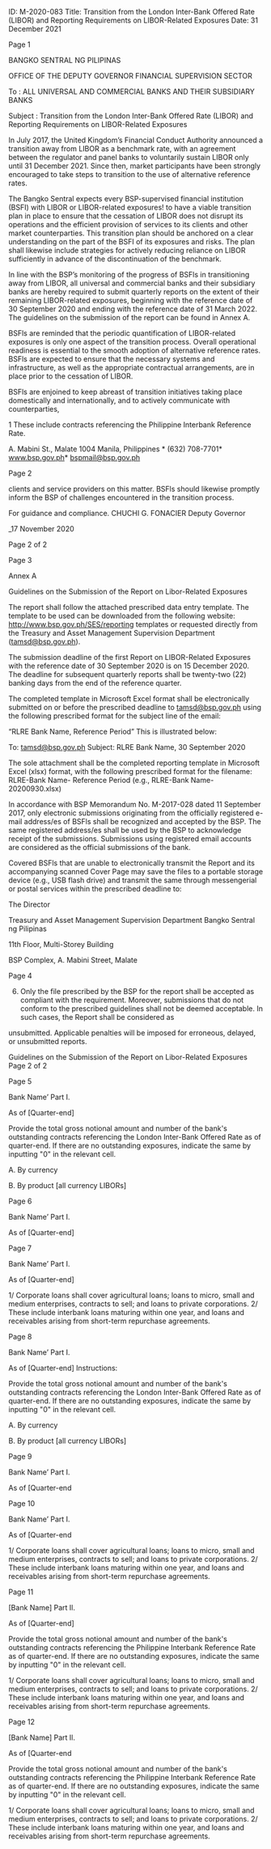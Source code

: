ID: M-2020-083
Title: Transition from the London Inter-Bank Offered Rate (LIBOR) and Reporting Requirements on LIBOR-Related Exposures
Date: 31 December 2021

Page 1

BANGKO SENTRAL NG PILIPINAS

OFFICE OF THE DEPUTY GOVERNOR FINANCIAL SUPERVISION SECTOR

To : ALL UNIVERSAL AND COMMERCIAL BANKS AND THEIR SUBSIDIARY BANKS

Subject : Transition from the London Inter-Bank Offered Rate (LIBOR) and Reporting Requirements on LIBOR-Related Exposures

In July 2017, the United Kingdom’s Financial Conduct Authority announced a transition away from LIBOR as a benchmark rate, with an agreement between the regulator and panel banks to voluntarily sustain LIBOR only until 31 December 2021. Since then, market participants have been strongly encouraged to take steps to transition to the use of alternative reference rates.

The Bangko Sentral expects every BSP-supervised financial institution (BSFI) with LIBOR or LIBOR-related exposures! to have a viable transition plan in place to ensure that the cessation of LIBOR does not disrupt its operations and the efficient provision of services to its clients and other market counterparties. This transition plan should be anchored on a clear understanding on the part of the BSFI of its exposures and risks. The plan shall likewise include strategies for actively reducing reliance on LIBOR sufficiently in advance of the discontinuation of the benchmark.

In line with the BSP’s monitoring of the progress of BSFls in transitioning away from LIBOR, all universal and commercial banks and their subsidiary banks are hereby required to submit quarterly reports on the extent of their remaining LIBOR-related exposures, beginning with the reference date of 30 September 2020 and ending with the reference date of 31 March 2022. The guidelines on the submission of the report can be found in Annex A.

BSFls are reminded that the periodic quantification of LIBOR-related exposures is only one aspect of the transition process. Overall operational readiness is essential to the smooth adoption of alternative reference rates. BSFls are expected to ensure that the necessary systems and infrastructure, as well as the appropriate contractual arrangements, are in place prior to the cessation of LIBOR.

BSFls are enjoined to keep abreast of transition initiatives taking place domestically and internationally, and to actively communicate with counterparties,

1 These include contracts referencing the Philippine Interbank Reference Rate.

A. Mabini St., Malate 1004 Manila, Philippines * (632) 708-7701* www.bsp.gov.ph* bspmail@bsp.gov.ph

Page 2

clients and service providers on this matter. BSFls should likewise promptly inform the BSP of challenges encountered in the transition process.

For guidance and compliance. CHUCHI G. FONACIER Deputy Governor

_17 November 2020

Page 2 of 2

Page 3

Annex A

Guidelines on the Submission of the Report on Libor-Related Exposures

The report shall follow the attached prescribed data entry template. The template to be used can be downloaded from the following website: http://www.bsp.gov.ph/SES/reporting templates or requested directly from the Treasury and Asset Management Supervision Department (tamsd@bsp.gov.ph).

The submission deadline of the first Report on LIBOR-Related Exposures with the reference date of 30 September 2020 is on 15 December 2020. The deadline for subsequent quarterly reports shall be twenty-two (22) banking days from the end of the reference quarter.

The completed template in Microsoft Excel format shall be electronically submitted on or before the prescribed deadline to tamsd@bsp.gov.ph using the following prescribed format for the subject line of the email:

“RLRE Bank Name, Reference Period” This is illustrated below:

To: tamsd@bsp.gov.ph Subject: RLRE Bank Name, 30 September 2020

The sole attachment shall be the completed reporting template in Microsoft Excel (xlsx) format, with the following prescribed format for the filename: RLRE-Bank Name- Reference Period (e.g., RLRE-Bank Name-20200930.xlsx)

In accordance with BSP Memorandum No. M-2017-028 dated 11 September 2017, only electronic submissions originating from the officially registered e-mail address/es of BSFls shall be recognized and accepted by the BSP. The same registered address/es shall be used by the BSP to acknowledge receipt of the submissions. Submissions using registered email accounts are considered as the official submissions of the bank.

Covered BSFls that are unable to electronically transmit the Report and its accompanying scanned Cover Page may save the files to a portable storage device (e.g., USB flash drive) and transmit the same through messengerial or postal services within the prescribed deadline to:

The Director

Treasury and Asset Management Supervision Department Bangko Sentral ng Pilipinas

11th Floor, Multi-Storey Building

BSP Complex, A. Mabini Street, Malate

Page 4

6. Only the file prescribed by the BSP for the report shall be accepted as compliant with the requirement. Moreover, submissions that do not conform to the prescribed guidelines shall not be deemed acceptable. In such cases, the Report shall be considered as

unsubmitted. Applicable penalties will be imposed for erroneous, delayed, or unsubmitted reports.

Guidelines on the Submission of the Report on Libor-Related Exposures Page 2 of 2

Page 5

Bank Name’ Part I.

As of [Quarter-end]

Provide the total gross notional amount and number of the bank's outstanding contracts referencing the London Inter-Bank Offered Rate as of quarter-end. If there are no outstanding exposures, indicate the same by inputting "0" in the relevant cell.

A. By currency

B. By product [all currency LIBORs]

Page 6

Bank Name’ Part I.

As of [Quarter-end]

Page 7

Bank Name’ Part I.

As of [Quarter-end]

1/ Corporate loans shall cover agricultural loans; loans to micro, small and medium enterprises, contracts to sell; and loans to private corporations. 2/ These include interbank loans maturing within one year, and loans and receivables arising from short-term repurchase agreements.

Page 8

Bank Name’ Part I.

As of [Quarter-end] Instructions:

Provide the total gross notional amount and number of the bank's outstanding contracts referencing the London Inter-Bank Offered Rate as of quarter-end. If there are no outstanding exposures, indicate the same by inputting "0" in the relevant cell.

A. By currency

B. By product [all currency LIBORs]

Page 9

Bank Name’ Part I.

As of [Quarter-end

Page 10

Bank Name’ Part I.

As of [Quarter-end

1/ Corporate loans shall cover agricultural loans; loans to micro, small and medium enterprises, contracts to sell; and loans to private corporations. 2/ These include interbank loans maturing within one year, and loans and receivables arising from short-term repurchase agreements.

Page 11

[Bank Name] Part Il.

As of [Quarter-end]

Provide the total gross notional amount and number of the bank's outstanding contracts referencing the Philippine Interbank Reference Rate as of quarter-end. If there are no outstanding exposures, indicate the same by inputting "0" in the relevant cell.

1/ Corporate loans shall cover agricultural loans; loans to micro, small and medium enterprises, contracts to sell; and loans to private corporations. 2/ These include interbank loans maturing within one year, and loans and receivables arising from short-term repurchase agreements.

Page 12

[Bank Name] Part Il.

As of [Quarter-end

Provide the total gross notional amount and number of the bank's outstanding contracts referencing the Philippine Interbank Reference Rate as of quarter-end. If there are no outstanding exposures, indicate the same by inputting "0" in the relevant cell.

1/ Corporate loans shall cover agricultural loans; loans to micro, small and medium enterprises, contracts to sell; and loans to private corporations. 2/ These include interbank loans maturing within one year, and loans and receivables arising from short-term repurchase agreements.
